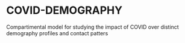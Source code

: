 # COVID-DEMOGRAPHY
Compartimental model for studying the impact of COVID over distinct demography profiles and contact patters